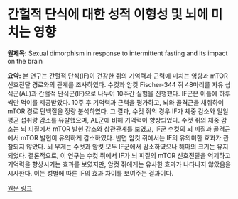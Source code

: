 # 간헐적 단식에 대한 성적 이형성 및 뇌에 미치는 영향

**원제목:** Sexual dimorphism in response to intermittent fasting and its impact on the brain

**요약:** 본 연구는 간헐적 단식(IF)이 건강한 쥐의 기억력과 근력에 미치는 영향과 mTOR 신호전달 경로와의 관계를 조사하였다.  수컷과 암컷 Fischer-344 쥐 48마리를 자유 섭식군(AL)과 간헐적 단식군(IF)으로 나누어 10주간 실험을 진행했다.  IF군은 이틀에 하루씩만 먹이를 제공받았다.  10주 후 기억력과 근력을 평가하고, 뇌와 골격근을 채취하여 mTOR 경로 단백질을 정량 분석하였다. 그 결과, 수컷 쥐의 경우 IF가 체중 감소와 일일 평균 섭취량 감소를 유발했으며, AL군에 비해 기억력이 향상되었다.  수컷 쥐의 체중 감소는 뇌 피질에서 mTOR 발현 감소와 상관관계를 보였고, IF군 수컷의 뇌 피질과 골격근에서 mTOR 발현이 유의하게 감소하였다.  반면 암컷 쥐에서는 IF의 유의미한 효과가 관찰되지 않았다.  뇌 무게는 수컷과 암컷 모두 IF군에서 감소하였으나 해마의 크기는 유지되었다.  결론적으로, 이 연구는 수컷 쥐에서 IF가 뇌 피질의 mTOR 신호전달을 억제하고 기억력을 향상시키는 효과를 보였지만, 암컷 쥐에게는 유사한 효과가 나타나지 않았음을 시사한다.  이는 성별에 따른 IF의 효과 차이를 보여주는 결과이다.

[원문 링크](https://www.nature.com/articles/s41598-025-09692-7)
